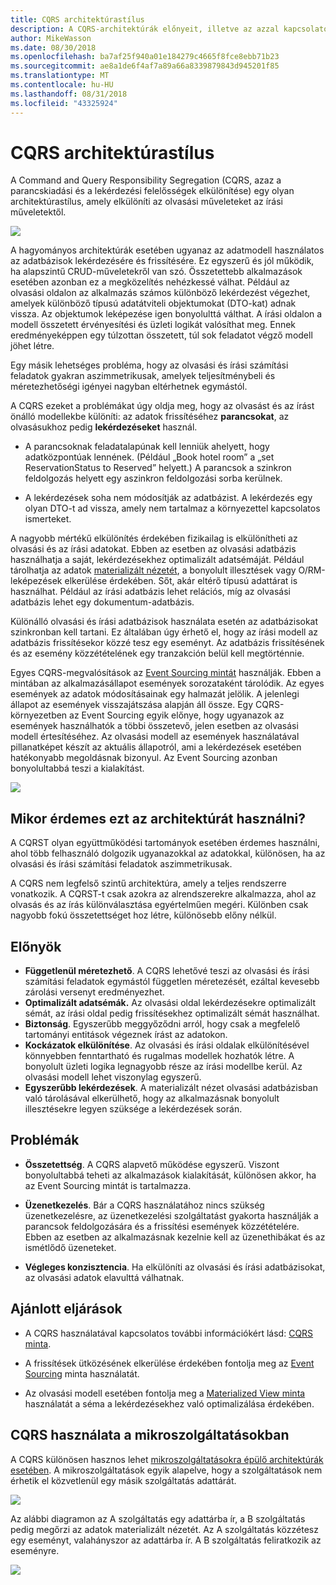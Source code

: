 ```yaml
---
title: CQRS architektúrastílus
description: A CQRS-architektúrák előnyeit, illetve az azzal kapcsolatos problémákat és az ajánlott eljárásokat ismerteti
author: MikeWasson
ms.date: 08/30/2018
ms.openlocfilehash: ba7af25f940a01e184279c4665f8fce8ebb71b23
ms.sourcegitcommit: ae8a1de6f4af7a89a66a8339879843d945201f85
ms.translationtype: MT
ms.contentlocale: hu-HU
ms.lasthandoff: 08/31/2018
ms.locfileid: "43325924"
---
```

# <a name="cqrs-architecture-style"></a>CQRS architektúrastílus

A Command and Query Responsibility Segregation (CQRS, azaz a parancskiadási és a lekérdezési felelősségek elkülönítése) egy olyan architektúrastílus, amely elkülöníti az olvasási műveleteket az írási műveletektől. 

![](./images/cqrs-logical.svg)

A hagyományos architektúrák esetében ugyanaz az adatmodell használatos az adatbázisok lekérdezésére és frissítésére. Ez egyszerű és jól működik, ha alapszintű CRUD-műveletekről van szó. Összetettebb alkalmazások esetében azonban ez a megközelítés nehézkessé válhat. Például az olvasási oldalon az alkalmazás számos különböző lekérdezést végezhet, amelyek különböző típusú adatátviteli objektumokat (DTO-kat) adnak vissza. Az objektumok leképezése igen bonyolulttá válthat. A írási oldalon a modell összetett érvényesítési és üzleti logikát valósíthat meg. Ennek eredményeképpen egy túlzottan összetett, túl sok feladatot végző modell jöhet létre.

Egy másik lehetséges probléma, hogy az olvasási és írási számítási feladatok gyakran aszimmetrikusak, amelyek teljesítménybeli és méretezhetőségi igényei nagyban eltérhetnek egymástól. 

A CQRS ezeket a problémákat úgy oldja meg, hogy az olvasást és az írást önálló modellekbe különíti: az adatok frissítéséhez **parancsokat**, az olvasásukhoz pedig **lekérdezéseket** használ.

- A parancsoknak feladatalapúnak kell lenniük ahelyett, hogy adatközpontúak lennének. (Például „Book hotel room” a „set ReservationStatus to Reserved” helyett.) A parancsok a szinkron feldolgozás helyett egy aszinkron feldolgozási sorba kerülnek.

- A lekérdezések soha nem módosítják az adatbázist. A lekérdezés egy olyan DTO-t ad vissza, amely nem tartalmaz a környezettel kapcsolatos ismerteket.

A nagyobb mértékű elkülönítés érdekében fizikailag is elkülönítheti az olvasási és az írási adatokat. Ebben az esetben az olvasási adatbázis használhatja a saját, lekérdezésekhez optimalizált adatsémáját. Például tárolhatja az adatok [materializált nézetét][materialized-view], a bonyolult illesztések vagy O/RM-leképezések elkerülése érdekében. Sőt, akár eltérő típusú adattárat is használhat. Például az írási adatbázis lehet relációs, míg az olvasási adatbázis lehet egy dokumentum-adatbázis.

Különálló olvasási és írási adatbázisok használata esetén az adatbázisokat szinkronban kell tartani. Ez általában úgy érhető el, hogy az írási modell az adatbázis frissítésekor közzé tesz egy eseményt. Az adatbázis frissítésének és az esemény közzétételének egy tranzakción belül kell megtörténnie. 

Egyes CQRS-megvalósítások az [Event Sourcing mintát][event-sourcing] használják. Ebben a mintában az alkalmazásállapot események sorozataként tárolódik. Az egyes események az adatok módosításainak egy halmazát jelölik. A jelenlegi állapot az események visszajátszása alapján áll össze. Egy CQRS-környezetben az Event Sourcing egyik előnye, hogy ugyanazok az események használhatók a többi összetevő, jelen esetben az olvasási modell értesítéséhez. Az olvasási modell az események használatával pillanatképet készít az aktuális állapotról, ami a lekérdezések esetében hatékonyabb megoldásnak bizonyul. Az Event Sourcing azonban bonyolultabbá teszi a kialakítást.

![](./images/cqrs-events.svg)

## <a name="when-to-use-this-architecture"></a>Mikor érdemes ezt az architektúrát használni?

A CQRST olyan együttműködési tartományok esetében érdemes használni, ahol több felhasználó dolgozik ugyanazokkal az adatokkal, különösen, ha az olvasási és írási számítási feladatok aszimmetrikusak.

A CQRS nem legfelső szintű architektúra, amely a teljes rendszerre vonatkozik. A CQRST-t csak azokra az alrendszerekre alkalmazza, ahol az olvasás és az írás különválasztása egyértelműen megéri. Különben csak nagyobb fokú összetettséget hoz létre, különösebb előny nélkül.

## <a name="benefits"></a>Előnyök

- **Függetlenül méretezhető**. A CQRS lehetővé teszi az olvasási és írási számítási feladatok egymástól független méretezését, ezáltal kevesebb zárolási versenyt eredményezhet.
- **Optimalizált adatsémák.**  Az olvasási oldal lekérdezésekre optimalizált sémát, az írási oldal pedig frissítésekhez optimalizált sémát használhat.  
- **Biztonság**. Egyszerűbb meggyőződni arról, hogy csak a megfelelő tartományi entitások végeznek írást az adatokon.
- **Kockázatok elkülönítése**. Az olvasási és írási oldalak elkülönítésével könnyebben fenntartható és rugalmas modellek hozhatók létre. A bonyolult üzleti logika legnagyobb része az írási modellbe kerül. Az olvasási modell lehet viszonylag egyszerű.
- **Egyszerűbb lekérdezések**. A materializált nézet olvasási adatbázisban való tárolásával elkerülhető, hogy az alkalmazásnak bonyolult illesztésekre legyen szüksége a lekérdezések során.

## <a name="challenges"></a>Problémák

- **Összetettség**. A CQRS alapvető működése egyszerű. Viszont bonyolultabbá teheti az alkalmazások kialakítását, különösen akkor, ha az Event Sourcing mintát is tartalmazza.

- **Üzenetkezelés**. Bár a CQRS használatához nincs szükség üzenetkezelésre, az üzenetkezelési szolgáltatást gyakorta használják a parancsok feldolgozására és a frissítési események közzétételére. Ebben az esetben az alkalmazásnak kezelnie kell az üzenethibákat és az ismétlődő üzeneteket. 

- **Végleges konzisztencia**. Ha elkülöníti az olvasási és írási adatbázisokat, az olvasási adatok elavulttá válhatnak. 

## <a name="best-practices"></a>Ajánlott eljárások

- A CQRS használatával kapcsolatos további információkért lásd: [CQRS minta][cqrs-pattern].

- A frissítések ütközésének elkerülése érdekében fontolja meg az [Event Sourcing][event-sourcing] minta használatát.

- Az olvasási modell esetében fontolja meg a [Materialized View minta][materialized-view] használatát a séma a lekérdezésekhez való optimalizálása érdekében.

## <a name="cqrs-in-microservices"></a>CQRS használata a mikroszolgáltatásokban

A CQRS különösen hasznos lehet [mikroszolgáltatásokra épülő architektúrák esetében][microservices]. A mikroszolgáltatások egyik alapelve, hogy a szolgáltatások nem érhetik el közvetlenül egy másik szolgáltatás adattárát.

![](./images/cqrs-microservices-wrong.png)

Az alábbi diagramon az A szolgáltatás egy adattárba ír, a B szolgáltatás pedig megőrzi az adatok materializált nézetét. Az A szolgáltatás közzétesz egy eseményt, valahányszor az adattárba ír. A B szolgáltatás feliratkozik az eseményre.

![](./images/cqrs-microservices-right.png)


<!-- links -->

[cqrs-pattern]: ../../patterns/cqrs.md
[event-sourcing]: ../../patterns/event-sourcing.md
[materialized-view]: ../../patterns/materialized-view.md
[microservices]: ./microservices.md
